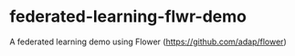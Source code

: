 # federated-learning-flwr-demo
A federated learning demo using Flower (https://github.com/adap/flower)
